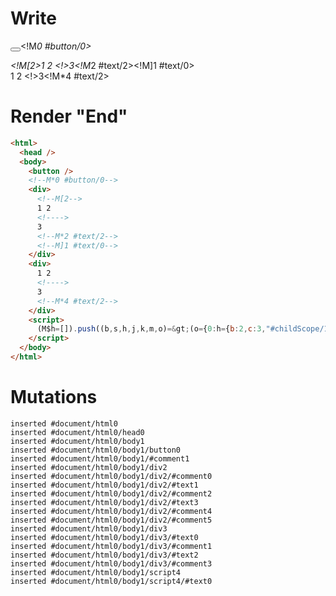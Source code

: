 # Write
  <button></button><!M*0 #button/0><div><!M[2>1 2 <!>3<!M*2 #text/2><!M]1 #text/0></div><div>1 2 <!>3<!M*4 #text/2></div><script>(M$h=[]).push((b,s,h,j,k,m,o)=>(o={0:h={b:2,c:3,"#childScope/1":k={"#text/0!":j={}}},1:k,2:j,3:m={_:h},4:{_:m}},j._=h,o),[2,"packages/translator-tags/src/__tests__/fixtures/dynamic-closures/template.marko_1_c/subscriber",4,"packages/translator-tags/src/__tests__/fixtures/dynamic-closures/template.marko_3_c/subscriber",0,"packages/translator-tags/src/__tests__/fixtures/dynamic-closures/template.marko_0",])</script>


# Render "End"
```html
<html>
  <head />
  <body>
    <button />
    <!--M*0 #button/0-->
    <div>
      <!--M[2-->
      1 2 
      <!---->
      3
      <!--M*2 #text/2-->
      <!--M]1 #text/0-->
    </div>
    <div>
      1 2 
      <!---->
      3
      <!--M*4 #text/2-->
    </div>
    <script>
      (M$h=[]).push((b,s,h,j,k,m,o)=&gt;(o={0:h={b:2,c:3,"#childScope/1":k={"#text/0!":j={}}},1:k,2:j,3:m={_:h},4:{_:m}},j._=h,o),[2,"packages/translator-tags/src/__tests__/fixtures/dynamic-closures/template.marko_1_c/subscriber",4,"packages/translator-tags/src/__tests__/fixtures/dynamic-closures/template.marko_3_c/subscriber",0,"packages/translator-tags/src/__tests__/fixtures/dynamic-closures/template.marko_0",])
    </script>
  </body>
</html>
```

# Mutations
```
inserted #document/html0
inserted #document/html0/head0
inserted #document/html0/body1
inserted #document/html0/body1/button0
inserted #document/html0/body1/#comment1
inserted #document/html0/body1/div2
inserted #document/html0/body1/div2/#comment0
inserted #document/html0/body1/div2/#text1
inserted #document/html0/body1/div2/#comment2
inserted #document/html0/body1/div2/#text3
inserted #document/html0/body1/div2/#comment4
inserted #document/html0/body1/div2/#comment5
inserted #document/html0/body1/div3
inserted #document/html0/body1/div3/#text0
inserted #document/html0/body1/div3/#comment1
inserted #document/html0/body1/div3/#text2
inserted #document/html0/body1/div3/#comment3
inserted #document/html0/body1/script4
inserted #document/html0/body1/script4/#text0
```